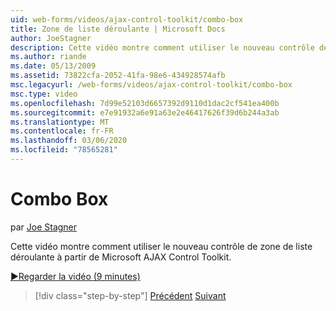 ```yaml
---
uid: web-forms/videos/ajax-control-toolkit/combo-box
title: Zone de liste déroulante | Microsoft Docs
author: JoeStagner
description: Cette vidéo montre comment utiliser le nouveau contrôle de zone de liste déroulante à partir de Microsoft AJAX Control Toolkit.
ms.author: riande
ms.date: 05/13/2009
ms.assetid: 73822cfa-2052-41fa-98e6-434928574afb
msc.legacyurl: /web-forms/videos/ajax-control-toolkit/combo-box
msc.type: video
ms.openlocfilehash: 7d99e52103d6657392d9110d1dac2cf541ea400b
ms.sourcegitcommit: e7e91932a6e91a63e2e46417626f39d6b244a3ab
ms.translationtype: MT
ms.contentlocale: fr-FR
ms.lasthandoff: 03/06/2020
ms.locfileid: "78565281"
---
```

# <a name="combo-box"></a>Combo Box

par [Joe Stagner](https://github.com/JoeStagner)

Cette vidéo montre comment utiliser le nouveau contrôle de zone de liste déroulante à partir de Microsoft AJAX Control Toolkit.

[&#9654;Regarder la vidéo (9 minutes)](https://channel9.msdn.com/Blogs/ASP-NET-Site-Videos/combo-box)

> [!div class="step-by-step"]
> [Précédent](color-picker.md)
> [Suivant](editor-control.md)
